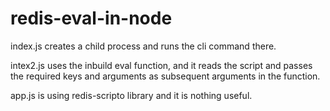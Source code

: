 # redis-eval-in-node

index.js creates a child process and runs the cli command there.

intex2.js uses the inbuild eval function, and it reads the script and passes the required keys and arguments as subsequent arguments in the function.

app.js is using redis-scripto library and it is nothing useful.
